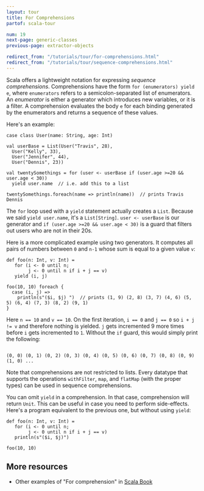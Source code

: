 ```yaml
---
layout: tour
title: For Comprehensions
partof: scala-tour

num: 19
next-page: generic-classes
previous-page: extractor-objects

redirect_from: "/tutorials/tour/for-comprehensions.html"
redirect_from: "/tutorials/tour/sequence-comprehensions.html"
---
```


Scala offers a lightweight notation for expressing *sequence comprehensions*. Comprehensions have the form `for (enumerators) yield e`, where `enumerators` refers to a semicolon-separated list of enumerators. An *enumerator* is either a generator which introduces new variables, or it is a filter. A comprehension evaluates the body `e` for each binding generated by the enumerators and returns a sequence of these values.

Here's an example:

```tut
case class User(name: String, age: Int)

val userBase = List(User("Travis", 28),
  User("Kelly", 33),
  User("Jennifer", 44),
  User("Dennis", 23))

val twentySomethings = for (user <- userBase if (user.age >=20 && user.age < 30))
  yield user.name  // i.e. add this to a list

twentySomethings.foreach(name => println(name))  // prints Travis Dennis
```
The `for` loop used with a `yield` statement actually creates a `List`. Because we said `yield user.name`, it's a `List[String]`. `user <- userBase` is our generator and `if (user.age >=20 && user.age < 30)` is a guard that filters out users who are not in their 20s.

Here is a more complicated example using two generators. It computes all pairs of numbers between `0` and `n-1` whose sum is equal to a given value `v`:

```tut
def foo(n: Int, v: Int) =
   for (i <- 0 until n;
        j <- 0 until n if i + j == v)
   yield (i, j)

foo(10, 10) foreach {
  case (i, j) =>
    println(s"($i, $j) ")  // prints (1, 9) (2, 8) (3, 7) (4, 6) (5, 5) (6, 4) (7, 3) (8, 2) (9, 1)
}

```
Here `n == 10` and `v == 10`. On the first iteration, `i == 0` and `j == 0` so `i + j != v` and therefore nothing is yielded. `j` gets incremented 9 more times before `i` gets incremented to `1`. Without the `if` guard, this would simply print the following:
```

(0, 0) (0, 1) (0, 2) (0, 3) (0, 4) (0, 5) (0, 6) (0, 7) (0, 8) (0, 9) (1, 0) ...
```

Note that comprehensions are not restricted to lists. Every datatype that supports the operations `withFilter`, `map`, and `flatMap` (with the proper types) can be used in sequence comprehensions.

You can omit `yield` in a comprehension. In that case, comprehension will return `Unit`. This can be useful in case you need to perform side-effects. Here's a program equivalent to the previous one, but without using `yield`:

```tut
def foo(n: Int, v: Int) =
   for (i <- 0 until n;
        j <- 0 until n if i + j == v)
   println(s"($i, $j)")

foo(10, 10)
```

## More resources

* Other examples of "For comprehension" in [Scala Book](/overviews/scala-book/for-expressions.html)
